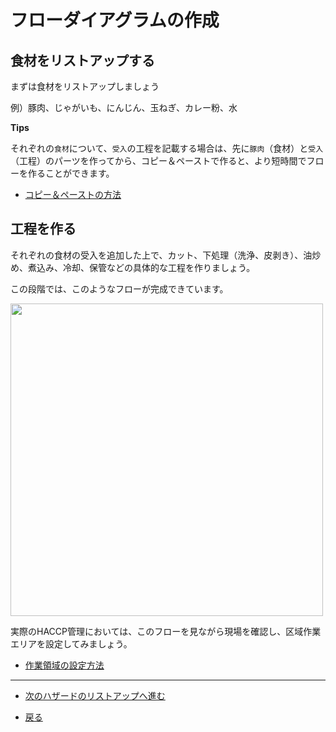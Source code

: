 # フローダイアグラムの作成

## 食材をリストアップする

まずは食材をリストアップしましょう

例）豚肉、じゃがいも、にんじん、玉ねぎ、カレー粉、水

**Tips**

それぞれの`食材`について、`受入`の工程を記載する場合は、先に`豚肉`（食材）と`受入`（工程）のパーツを作ってから、コピー＆ペーストで作ると、より短時間でフローを作ることができます。


- [コピー＆ペーストの方法](../help.md#024-複数の組み合わせnodeとedgeをコピーする)

## 工程を作る

それぞれの食材の受入を追加した上で、カット、下処理（洗浄、皮剥き）、油炒め、煮込み、冷却、保管などの具体的な工程を作りましょう。

この段階では、このようなフローが完成できています。

<image width=500 src="https://res.cloudinary.com/fam-time/image/upload/v1675904966/SPICE/tutorial001_jh4luw.png">


実際のHACCP管理においては、このフローを見ながら現場を確認し、区域作業エリアを設定してみましょう。

- [作業領域の設定方法](../help.md#031-ノードの区域作業エリアを設定する)


---

- [次のハザードのリストアップへ進む](3.md)

- [戻る](index.md)